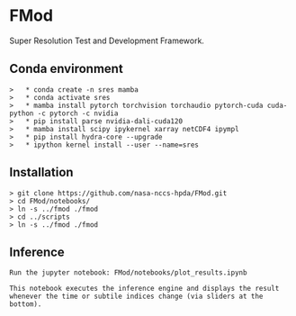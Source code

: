 
# FMod

Super Resolution Test and Development Framework.

## Conda environment

    >   * conda create -n sres mamba
    >   * conda activate sres
    >   * mamba install pytorch torchvision torchaudio pytorch-cuda cuda-python -c pytorch -c nvidia
    >   * pip install parse nvidia-dali-cuda120 
    >   * mamba install scipy ipykernel xarray netCDF4 ipympl 
    >   * pip install hydra-core --upgrade
    >   * ipython kernel install --user --name=sres

## Installation

    > git clone https://github.com/nasa-nccs-hpda/FMod.git
    > cd FMod/notebooks/
    > ln -s ../fmod ./fmod
    > cd ../scripts
    > ln -s ../fmod ./fmod

## Inference

    Run the jupyter notebook: FMod/notebooks/plot_results.ipynb

    This notebook executes the inference engine and displays the result 
    whenever the time or subtile indices change (via sliders at the bottom).










